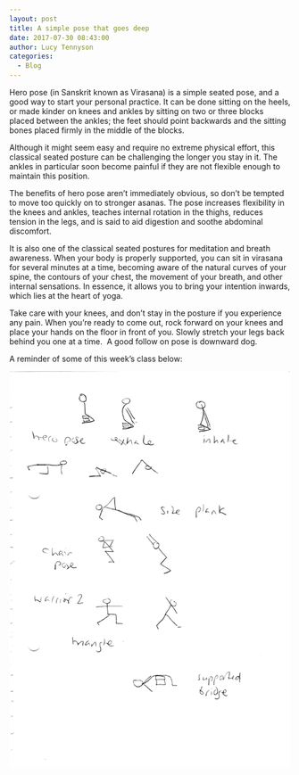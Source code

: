 ```yaml
---
layout: post
title: A simple pose that goes deep
date: 2017-07-30 08:43:00
author: Lucy Tennyson
categories:
  - Blog
---
```



Hero pose (in Sanskrit known as Virasana) is a simple seated pose, and a good way to start your personal practice. It can be done sitting on the heels, or made kinder on knees and ankles by sitting on two or three blocks placed between the ankles; the feet should point backwards and the sitting bones placed firmly in the middle of the blocks.

Although it might seem easy and require no extreme physical effort, this classical seated posture can be challenging the longer you stay in it. The ankles in particular soon become painful if they are not flexible enough to maintain this position.

The benefits of hero pose aren’t immediately obvious, so don’t be tempted to move too quickly on to stronger asanas. The pose increases flexibility in the knees and ankles, teaches internal rotation in the thighs, reduces tension in the legs, and is said to aid digestion and soothe abdominal discomfort.

It is also one of the classical seated postures for meditation and breath awareness. When your body is properly supported, you can sit in virasana for several minutes at a time, becoming aware of the natural curves of your spine, the contours of your chest, the movement of your breath, and other internal sensations. In essence, it allows you to bring your intention inwards, which lies at the heart of yoga.

Take care with your knees, and don’t stay in the posture if you experience any pain. When you’re ready to come out, rock forward on your knees and place your hands on the floor in front of you. Slowly stretch your legs back behind you one at a time. &nbsp;A good follow on pose is downward dog.

A reminder of some of this week’s class below:

![](/uploads/versions/yogablog30july---x----1748-2464x---.jpg)